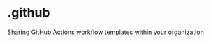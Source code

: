 # .github

[Sharing GitHub Actions workflow templates within your organization](https://docs.github.com/en/actions/configuring-and-managing-workflows/sharing-workflow-templates-within-your-organization)
